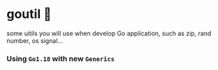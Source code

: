 # goutil 🔧

some uitils you will use when develop Go application, such as zip, rand number, os signal...
### Using `Go1.18` with new `Generics`

